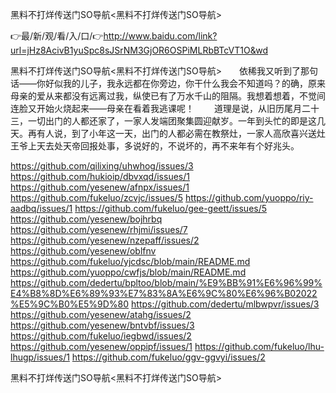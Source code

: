 黑料不打烊传送门SO导航<黑料不打烊传送门SO导航>

👉最/新/观/看/入/口/👉http://www.baidu.com/link?url=jHz8AcivB1yuSpc8sJSrNM3GjOR6OSPiMLRbBTcVT1O&wd

黑料不打烊传送门SO导航<黑料不打烊传送门SO导航>　　依稀我又听到了那句话——你好似我的儿子，我永远都在你旁边，你干什么我会不知道吗？的确，原来母亲的爱从来都没有远离过我，纵使已有了万水千山的阻隔。我想着想着，不觉间连脸又开始火烧起来——母亲在看着我逃课呢！　　
道理是说，从旧历尾月二十三，一切出门的人都还家了，一家人发端团聚集圆迎献岁。一年到头忙的即是这几天。再有人说，到了小年这一天，出门的人都必需在教祭灶，一家人高欣喜兴送灶王爷上天去处天帝回报处事，多说好的，不说坏的，再不来年有个好兆头。


https://github.com/qilixing/uhwhog/issues/3
https://github.com/hukioip/dbvxqd/issues/1
https://github.com/yesenew/afnpx/issues/1
https://github.com/fukeluo/zcvjc/issues/5
https://github.com/yuoppo/riy-aadbq/issues/1
https://github.com/fukeluo/gee-geett/issues/5
https://github.com/yesenew/bojhrbq
https://github.com/yesenew/rhjmi/issues/7
https://github.com/yesenew/nzepaff/issues/2
https://github.com/yesenew/oblfnv
https://github.com/fukeluo/yjcdsc/blob/main/README.md
https://github.com/yuoppo/cwfjs/blob/main/README.md
https://github.com/dedertu/bpltoo/blob/main/%E9%BB%91%E6%96%99%E4%B8%8D%E6%89%93%E7%83%8A%E6%9C%80%E6%96%B02022%E5%9C%B0%E5%9D%80
https://github.com/dedertu/mlbwpvr/issues/3
https://github.com/yesenew/atahg/issues/2
https://github.com/yesenew/bntvbf/issues/3
https://github.com/fukeluo/iegbwd/issues/2
https://github.com/yesenew/oppipf/issues/1
https://github.com/fukeluo/lhu-lhugp/issues/1
https://github.com/fukeluo/ggv-ggvyi/issues/2

黑料不打烊传送门SO导航&lt;黑料不打烊传送门SO导航>
